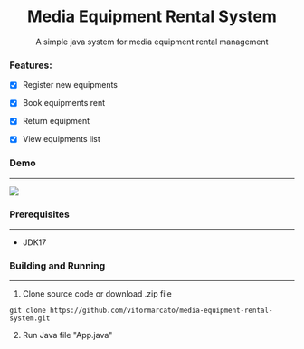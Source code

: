 <h1 align="center">Media Equipment Rental System</h1>

<p align="center">A simple java system for media equipment rental management</p>

### Features: 

- [x] Register new equipments

- [x] Book equipments rent

- [x] Return equipment 

- [x] View equipments list 
 
### Demo
---
<img src="https://media.giphy.com/media/MVX9FOVusMgjMP7owi/giphy.gif"/>

### Prerequisites
---
  - JDK17 
  
### Building and Running
 ---
  1. Clone source code  or download .zip file 
  
  `git clone https://github.com/vitormarcato/media-equipment-rental-system.git`
  		  
  2. Run Java file "App.java"
